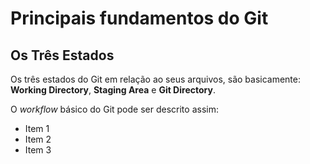 # Principais fundamentos do Git

## Os Três Estados

Os três estados do Git em relação ao seus arquivos, são basicamente: **Working Directory**, **Staging Area** e **Git Directory**.

O *workflow* básico do Git pode ser descrito assim:

* Item 1 
* Item 2
* Item 3